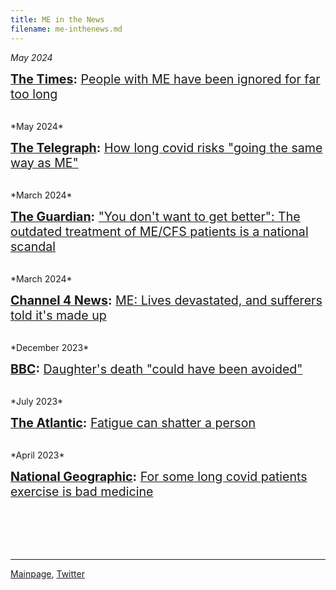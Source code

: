 ```yaml
---
title: ME in the News
filename: me-inthenews.md
---
```

<!---
*2024*

<span style="font-size:1.4em;"> **[]():** []() </span>

<br/>
-->

*May 2024*

<span style="font-size:1.4em;"> **[The Times](https://www.thetimes.co.uk/article/people-with-me-have-been-ignored-for-far-too-long-gv2nhq28m):** [People with ME have been ignored for far too long](https://archive.is/SkZ36) </span>

<br/>
*May 2024*

<span style="font-size:1.4em;"> **[The Telegraph](https://www.telegraph.co.uk/health-fitness/conditions/cold-flu/how-long-covid-risks-going-the-same-way-as-me/):** [How long covid risks "going the same way as ME"](http://archive.ph/JtPVu) </span>

<br/>
*March 2024*

<span style="font-size:1.4em;"> **[The Guardian](https://www.theguardian.com/commentisfree/2024/mar/12/chronic-fatigue-syndrome-me-treatments-social-services?CMP=share_btn_url):** ["You don't want to get better": The outdated treatment of ME/CFS patients is a national scandal](https://www.theguardian.com/commentisfree/2024/mar/12/chronic-fatigue-syndrome-me-treatments-social-services?CMP=share_btn_url) </span>

<br/>
*March 2024*

<span style="font-size:1.4em;"> **[Channel 4 News](https://m.youtube.com/watch?si=zQvysshn3Hi3L81A&embeds_referring_euri=https%3A%2F%2Fwww.s4me.info%2F&source_ve_path=MTY0OTksMjg2NjQsMTY0NTA2&feature=emb_share&v=pobf0RPlJuw):** [ME: Lives devastated, and sufferers told it's made up](https://m.youtube.com/watch?si=zQvysshn3Hi3L81A&embeds_referring_euri=https%3A%2F%2Fwww.s4me.info%2F&source_ve_path=MTY0OTksMjg2NjQsMTY0NTA2&feature=emb_share&v=pobf0RPlJuw) </span>

<br/>
*December 2023*

<span style="font-size:1.4em;"> **[BBC](https://www.bbc.com/news/uk-england-devon-67748453):** [Daughter's death "could have been avoided"](https://www.bbc.com/news/uk-england-devon-67748453) </span>

<br/>
*July 2023*

<span style="font-size:1.4em;"> **[The Atlantic](https://www.theatlantic.com/health/archive/2023/07/chronic-fatigue-long-covid-symptoms/674834/):** [Fatigue can shatter a person](https://archive.ph/sBL8T) </span>

<br/>
*April 2023*

<span style="font-size:1.4em;"> **[National Geographic](https://www.nationalgeographic.com/premium/article/long-covid-patients-exercise-bad-medicine):** [For some long covid patients exercise is bad medicine](https://www.nationalgeographic.com/premium/article/long-covid-patients-exercise-bad-medicine)</span>

<br/>
<br/><br/><br/>

---

[Mainpage](https://me-cfs.github.io), [Twitter](https://twitter.com/yann_mecfs)
